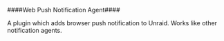 ####Web Push Notification Agent####

A plugin which adds browser push notification to Unraid. Works like other notification agents.
